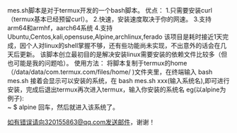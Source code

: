 mes.sh脚本是对于termux开发的一个bash脚本。
优点：
  1.只需要安装curl（termux基本已经预留curl）。
  2.快速，安装速度取决于你的网速。
  3.支持arm64和armhf，aarch64系统
  4.支持Ubuntu,Centos,kali,opensuse,Alpine,archlinux,ferado
该项目是耗时接近1天完成，因个人对linux的shell掌握不够，还有些功能尚未实现，不出意外的话会在几天后更新。
该脚本创立最初目的是解决安装linux需要安装的依赖文件比较多（但也可能是我的问题哈）。
使用方法：
  将脚本复制于termux的home（/data/data/com.termux.com/files/home/ )文件夹里，在终端输入 bash mes.sh
  接着会显示可以安装的系统，在 bash mes.sh xxx(输入系统名),即可进行安装，完成后退出termux再次进入termux，输入你安装的系统名
  eg(以alpine为例子):  
    ~ $  alpine
    回车，然后就进入该系统了。
    
  如有错误请向320155863@qq.com发送邮件，谢谢！
